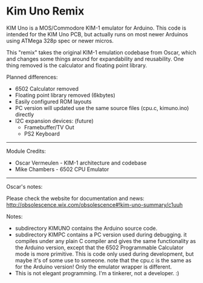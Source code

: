 Kim Uno Remix
=============

KIM Uno is a MOS/Commodore KIM-1 emulator for Arduino.
This code is intended for the KIM Uno PCB, but actually runs on most newer Arduinos using ATMega 328p spec or newer micros.

This "remix" takes the original KIM-1 emulation codebase from Oscar, which and changes some things around for expandability and reusability.  One thing removed is the calculator and floating point library.

Planned differences:
- 6502 Calculator removed
- Floating point library removed (6kbytes)
- Easily configured ROM layouts
- PC version will updated use the same source files (cpu.c, kimuno.ino) directly
- I2C expansion devices: (future)
  - Framebuffer/TV Out
  - PS2 Keyboard

--------

Module Credits:

- Oscar Vermeulen - KIM-1 architecture and codebase
- Mike Chambers - 6502 CPU Emulator

--------

Oscar's notes:

Please check the website for documentation and news:
http://obsolescence.wix.com/obsolescence#!kim-uno-summary/c1uuh

Notes:
- subdirectory KIMUNO contains the Arduino source code.
- subdirectory KIMPC contains a PC version used during debugging.
  it compiles under any plain C compiler and gives the same functionality as the
  Arduino version, except that the 6502 Programmable Calculator mode is more primitive.
  This is code only used during development, but maybe it's of some use to someone.
  note that the cpu.c is the same as for the Arduino version! Only the emulator wrapper is different.
- This is not elegant programming. I'm a tinkerer, not a developer. :)
